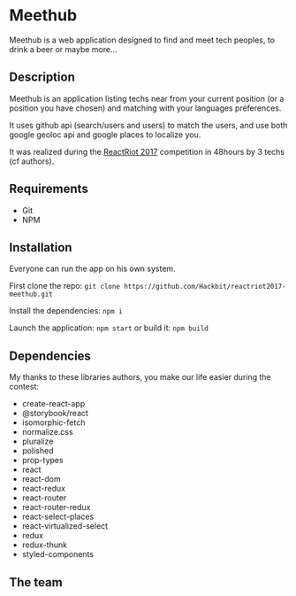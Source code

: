 # Meethub

Meethub is a web application designed to find and meet tech peoples, to drink a beer or maybe more...

## Description

Meethub is an application listing techs near from your current position (or a position you have chosen) and matching with your languages préferences.

It uses github api (search/users and users) to match the users, and use both google geoloc api and google places to localize you.

It was realized during the [ReactRiot 2017](https://www.reactriot.com/) competition in 48hours by 3 techs (cf authors).

## Requirements

- Git
- NPM

## Installation

Everyone can run the app on his own system.

First clone the repo:  `git clone https://github.com/Hackbit/reactriot2017-meethub.git`

Install the dependencies:  `npm i`

Launch the application:  `npm start` or build it: `npm build`

## Dependencies

My thanks to these libraries authors, you make our life easier during the contest:
- create-react-app
- @storybook/react
- isomorphic-fetch
- normalize.css
- pluralize
- polished
- prop-types
- react
- react-dom
- react-redux
- react-router
- react-router-redux
- react-select-places
- react-virtualized-select
- redux
- redux-thunk
- styled-components

## The team
